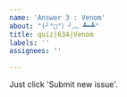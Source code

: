 ```yaml
---
name: 'Answer 3 : Venom'
about: "(╯°□°）╯︵ ┻━┻"
title: quiz|634|Venom
labels: ''
assignees: ''

---
```


Just click 'Submit new issue'.
